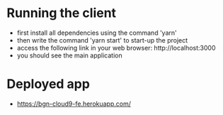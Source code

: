 # Running the client

- first install all dependencies using the command 'yarn'
- then write the command 'yarn start' to start-up the project
- access the following link in your web browser: http://localhost:3000
- you should see the main application


# Deployed app
- https://bgn-cloud9-fe.herokuapp.com/